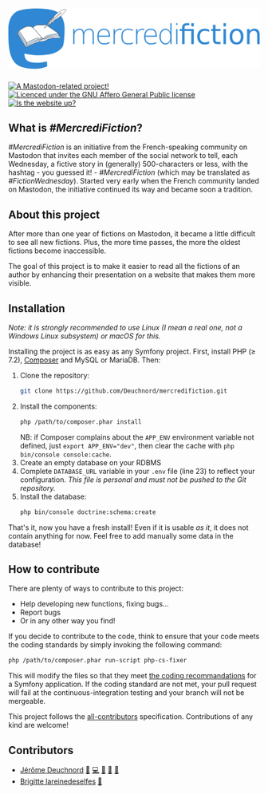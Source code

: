 # ![#MercrediFiction](public/mercredifiction.png)

[![A Mastodon-related project!](https://img.shields.io/badge/-Mastodon-grey.svg?logo=mastodon)](https://joinmastodon.org)
[![Licenced under the GNU Affero General Public license](https://img.shields.io/badge/license-AGPL_v3-blue.svg)](LICENSE)
[![Is the website up?](https://img.shields.io/website-up-down-green-red/https/mercredifiction.io.svg?label=mercredifiction.io)](https://mercredifiction.io)

## What is _#MercrediFiction_?

_\#MercrediFiction_ is an initiative from the French-speaking community on Mastodon that invites
each member of the social network to tell, each Wednesday, a fictive story in (generally)
500-characters or less, with the hashtag - you guessed it! - _#MercrediFiction_ (which may be translated as
_#FictionWednesday_).
Started very early when the French community landed on Mastodon, the initiative continued its way
and became soon a tradition.

## About this project

After more than one year of fictions on Mastodon, it became a little difficult to see all new
fictions. Plus, the more time passes, the more the oldest fictions become inaccessible.

The goal of this project is to make it easier to read all the fictions of an author by enhancing
their presentation on a website that makes them more visible.

## Installation

_Note: it is strongly recommended to use Linux (I mean a real one, not a Windows Linux subsystem) or macOS for this._

Installing the project is as easy as any Symfony project. First, install PHP (≥ 7.2), [Composer](https://getcomposer.org/download) and MySQL or MariaDB. Then:

1. Clone the repository:
   ```sh
   git clone https://github.com/Deuchnord/mercredifiction.git
   ```
2. Install the components:
   ```sh
   php /path/to/composer.phar install
   ```
   NB: if Composer complains about the `APP_ENV` environment variable not defined, just `export APP_ENV="dev"`, then clear the cache with `php bin/console console:cache`.
3. Create an empty database on your RDBMS
4. Complete `DATABASE_URL` variable in your `.env` file (line 23) to reflect your configuration. _This file is personal and must not be pushed to the Git repository._
5. Install the database:
   ```sh
   php bin/console doctrine:schema:create
   ```

That's it, now you have a fresh install! Even if it is usable _as it_, it does not contain anything for now. Feel free to add manually some data in the database!

## How to contribute

There are plenty of ways to contribute to this project:

- Help developing new functions, fixing bugs...
- Report bugs
- Or in any other way you find!

If you decide to contribute to the code, think to ensure that your code meets the coding standards by simply invoking the following command:

```sh
php /path/to/composer.phar run-script php-cs-fixer
```

This will modify the files so that they meet [the coding recommandations](https://symfony.com/doc/current/contributing/code/standards.html) for a Symfony application. If the coding standard are not met, your pull request will fail at the continuous-integration testing and your branch will not be mergeable.

This project follows the [all-contributors](https://github.com/kentcdodds/all-contributors/blob/master/README.md)
specification. Contributions of any kind are welcome!

## Contributors

<!-- ALL-CONTRIBUTORS-LIST:START - Do not remove or modify this section -->
- [Jérôme Deuchnord](https://deuchnord.fr) [💬](#questions "Answering questions") [💻](https://github.com/Deuchnord/mercredifiction/commits?author=Deuchnord "Writes code") [🎨](#design "Logo, design of the website") [👀](#reviewer "Reviews pull requests") [🤔](#planning "Planning")
- [Brigitte lareinedeselfes](https://framapiaf.org/@lareinedeselfes) [🐛](#bugs "Bug reporter")
<!-- ALL-CONTRIBUTORS-LIST:END -->
